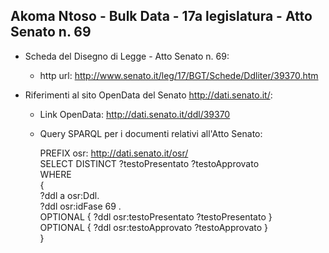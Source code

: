 ## Akoma Ntoso - Bulk Data - 17a legislatura - Atto Senato n. 69 ##

* Scheda del Disegno di Legge - Atto Senato n. 69:
	* http url: http://www.senato.it/leg/17/BGT/Schede/Ddliter/39370.htm

* Riferimenti al sito OpenData del Senato http://dati.senato.it/:
	* Link OpenData: http://dati.senato.it/ddl/39370
	* Query SPARQL per i documenti relativi all'Atto Senato:

        PREFIX osr: <http://dati.senato.it/osr/>  
		SELECT DISTINCT ?testoPresentato ?testoApprovato  
		WHERE  
		{  
		    ?ddl a osr:Ddl.  
		    ?ddl osr:idFase 69 .  
		    OPTIONAL { ?ddl osr:testoPresentato ?testoPresentato }  
		    OPTIONAL { ?ddl osr:testoApprovato ?testoApprovato }  
		}
		